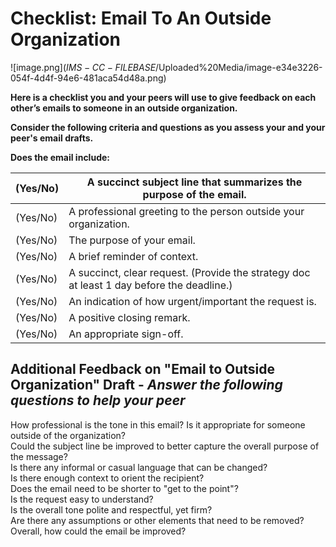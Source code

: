 # Checklist: Email To An Outside Organization

![image.png]($IMS-CC-
FILEBASE$/Uploaded%20Media/image-e34e3226-054f-4d4f-94e6-481aca54d48a.png)

**Here is a checklist you and your peers will use to give feedback on each
other’s emails to someone in an outside organization.**

******Consider the following criteria and questions as you assess your and
your peer's email drafts.******

**Does the email include:**

(Yes/No) | A succinct subject line that summarizes the purpose of the email.  
---|---  
(Yes/No) | A professional greeting to the person outside your organization.   
(Yes/No) | The purpose of your email.   
(Yes/No) | A brief reminder of context.  
(Yes/No) | A succinct, clear request. (Provide the strategy doc at least 1 day before the deadline.)  
(Yes/No) | An indication of how urgent/important the request is.  
(Yes/No) | A positive closing remark.  
(Yes/No) | An appropriate sign-off.  
  


**Additional Feedback on "Email to Outside Organization" Draft -  _Answer the
following questions to help your peer_**  
---  
How professional is the tone in this email? Is it appropriate for someone
outside of the organization?  
Could the subject line be improved to better capture the overall purpose of
the message?  
Is there any informal or casual language that can be changed?  
Is there enough context to orient the recipient?  
Does the email need to be shorter to "get to the point"?  
Is the request easy to understand?  
Is the overall tone polite and respectful, yet firm?  
Are there any assumptions or other elements that need to be removed?  
Overall, how could the email be improved?  
  


